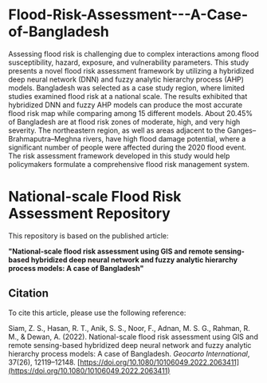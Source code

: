 # Flood-Risk-Assessment---A-Case-of-Bangladesh
Assessing flood risk is challenging due to complex interactions among flood susceptibility, hazard, exposure, and vulnerability parameters. This study presents a novel flood risk assessment framework by utilizing a hybridized deep neural network (DNN) and fuzzy analytic hierarchy process (AHP) models. Bangladesh was selected as a case study region, where limited studies examined flood risk at a national scale. The results exhibited that hybridized DNN and fuzzy AHP models can produce the most accurate flood risk map while comparing among 15 different models. About 20.45% of Bangladesh are at flood risk zones of moderate, high, and very high severity. The northeastern region, as well as areas adjacent to the Ganges–Brahmaputra–Meghna rivers, have high flood damage potential, where a significant number of people were affected during the 2020 flood event. The risk assessment framework developed in this study would help policymakers formulate a comprehensive flood risk management system.

# National-scale Flood Risk Assessment Repository

This repository is based on the published article:

**"National-scale flood risk assessment using GIS and remote sensing-based hybridized deep neural network and fuzzy analytic hierarchy process models: A case of Bangladesh"**

## Citation

To cite this article, please use the following reference:

Siam, Z. S., Hasan, R. T., Anik, S. S., Noor, F., Adnan, M. S. G., Rahman, R. M., & Dewan, A. (2022). National-scale flood risk assessment using GIS and remote sensing-based hybridized deep neural network and fuzzy analytic hierarchy process models: A case of Bangladesh. *Geocarto International*, 37(26), 12119–12148. [https://doi.org/10.1080/10106049.2022.2063411](https://doi.org/10.1080/10106049.2022.2063411)


